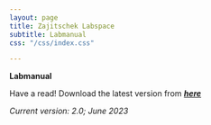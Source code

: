 ```yaml
---
layout: page
title: Zajitschek Labspace
subtitle: Labmanual
css: "/css/index.css"

---
```



 **Labmanual**
    
Have a read! Download the latest version from ***[here](./ZajitschekHandbook_v2.pdf)***

  *Current version: 2.0; June 2023*
